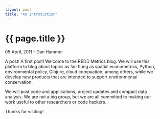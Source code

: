 ```yaml
---
layout: post
title: "An Introduction"
---
```


{{ page.title }}
================


<p class="meta">05 April, 2011 - Dan Hammer</p>

A post!  A first post!  Welcome to the REDD Metrics blog.  We will use
this platform to blog about topics as far-flung as spatial
econometrics, Python, environmental policy, Clojure, cloud compuation, among
others, while we develop new products that are intended to support
environmental conservation.

We will post code and applications, project updates and compact data
analysis. We are not a big group, but we are all committed to making
our work useful to other researchers or code hackers.

Thanks for visiting!  
